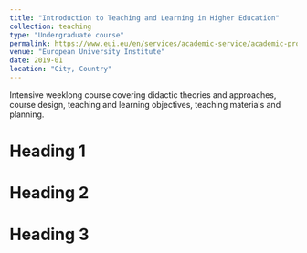 ```yaml
---
title: "Introduction to Teaching and Learning in Higher Education"
collection: teaching
type: "Undergraduate course"
permalink: https://www.eui.eu/en/services/academic-service/academic-professional-development/introduction-to-teaching-and-learning-in-higher-education
venue: "European University Institute"
date: 2019-01
location: "City, Country"
---
```


Intensive weeklong course covering didactic theories and approaches, course design, teaching and learning objectives, teaching materials and planning. 


Heading 1
======

Heading 2
======

Heading 3
======
